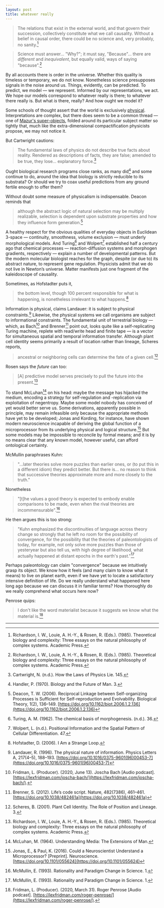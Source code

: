 ```yaml
---
layout: post
title: whatever really
---
```


> The relations that exist in the external world, and that govern their succession, collectively constitute what we call causality. Without a belief in causal order, there could be no science and, very probably, no sanity.[^1]

> Science must answer... "Why?"; it must say, "Because"... there are *different* and *inequivalent*, but equally valid, ways of saying "because".[^1]

By all accounts there is order in the universe. Whether this quality is timeless or temporary, we do not know. Nonetheless science presupposes signals in the noise around us. Things, evidently, can be predicted. To predict, we model — we represent. Informed by our representations, we act. We hope our models correspond to whatever really is there; to whatever there really is. But what *is* there, really? And how ought we model it?

Some schools of thought assert that the world is exclusively [physical](https://en.wikipedia.org/wiki/Physicalism). Interpretations are complex, but there does seem to be a common thread &mdash; one of [Mazur's super-objects](http://abel.math.harvard.edu/~mazur/preprints/when_is_one.pdf), folded around its particular subject matter so tightly that, much like the extra-dimensional compactification physicists propose, we may not notice it.

But Cartwright cautions:

> The fundamental laws of physics do not describe true facts about reality. Rendered as descriptions of facts, they are false; amended to be true, they lose... explanatory force.[^2]

Ought biological research programs close ranks, as many did[^3] and some continue to do, around the idea that biology is strictly reducible to its substrata? Or should we try to coax useful predictions from any ground fertile enough to offer them?

Without doubt some measure of physicalism is indispensable. Deacon reminds that

> although the abstract logic of natural selection may be multiply realizable, selection is dependent upon substrate properties and how they influence form generation.[^4]

A healthy respect for the obvious qualities of everyday objects in Euclidean 3-space — continuity, smoothness, volume exclusion — must underly morphological models. And Turing[^5] and Wolpert[^6] established half a century ago that chemical processes — reaction-diffusion systems and morphogen gradients, respectively — explain a number of developmental patterns. But the modern molecular biologist reaches for the graph, despite (or due to) its abstract nature, to represent gene regulation. Physicists admit that we do not live in Newton’s universe. Matter manifests just one fragment of the kaleidoscope of causality.

Sometimes, as Hofstadter puts it,

> the bottom level, though 100 percent responsible for what is happening, is nonetheless irrelevant to what happens.[^7]

Information is physical, claims Landauer: it is subject to physical constraints.[^8] Likewise, the physical systems we call organisms are subject to informational constraints. The fundamental unit of terrestrial biology — which, as Bach[^9] and Brenner[^10] point out, looks quite like a self-replicating Turing machine, replete with read/write head and finite tape — is a vector for simultaneous spatial and temporal information transfer. Although plant cell identity seems primarily a result of location rather than lineage, Scheres reports,

> ancestral or neighboring cells can determine the fate of a given cell.[^11]

Rosen says the *future* can too:

> [A] predictive model serves precisely to pull the future into the present.[^1]

To stand McLuhan[^12] on his head: maybe the message has hijacked the medium, encoding a strategy for self-regulation and -replication via exploitation of negentropy. Maybe some model nobody has conceived of yet would better serve us. Some derivations, apparently possible in principle, may remain infeasible only because the appropriate methods have yet to be developed; Jonas and Kording, for instance, have shown modern neuroscience incapable of deriving the global function of a microprocessor from its underlying physical and logical structure.[^13] But some models may be impossible to reconcile by formal means; and it is by no means clear that any known model, however useful, can afford ontological certainty.

McMullin paraphrases Kuhn:

> "...later theories solve more puzzles than earlier ones, or (to put this in a different idiom) they predict better. But there is... no reason to think that successive theories approximate more and more closely to the truth."

Nonetheless

> "[t]he values a good theory is expected to embody enable comparisons to be made, even when the rival theories are incommensurable".[^14]

He then argues this is too strong:

> "Kuhn emphasized the discontinuities of language across theory change so strongly that he left no room for the possibility of convergence, for the possibility that the theories of paleontologists of today, for example, not only solve more puzzles than those of yesteryear but also tell us, with high degree of likelihood, what actually happened at distant epochs in the earth's past."[^14]

Perhaps paleontology can claim "convergence" because we intuitively grasp its object. We know how it feels (and many claim to know what it means) to live on planet earth, even if we have yet to locate a satisfactory intensive definition of life. Do we really understand what happened here long ago because we can discuss it in familiar terms? How thoroughly do we really comprehend what occurs here now?

Penrose quips:

> I don't like the word materialist because it suggests we know what the material is.[^15]

---

[^1]: Richardson, I. W., Louie, A. H.-Y., & Rosen, R. (Eds.). (1985). Theoretical biology and complexity: Three essays on the natural philosophy of complex systems. Academic Press.

[^2]: Cartwright, N. (n.d.). How the Laws of Physics Lie. 145.

[^3]: Handler, P. (1970). Biology and the Future of Man. 3.

[^4]: Deacon, T. W. (2006). Reciprocal Linkage between Self-organizing Processes is Sufficient for Self-reproduction and Evolvability. Biological Theory, 1(2), 136–149. [https://doi.org/10.1162/biot.2006.1.2.136](https://doi.org/10.1162/biot.2006.1.2.136)

[^5]: Turing, A. M. (1962). The chemical basis of morphogenesis. (n.d.). 36.

[^6]: Wolpert, L. (n.d.). Positional Information and the Spatial Pattern of Cellular Differentiation. 47.

[^7]: Hofstadter, D. (2006). I Am a Strange Loop.

[^8]: Landauer, R. (1996). The physical nature of information. Physics Letters A, 217(4–5), 188–193. [https://doi.org/10.1016/0375-9601(96)00453-7](https://doi.org/10.1016/0375-9601(96)00453-7)

[^9]: Fridman, L. (Producer). (2020, June 13). Joscha Bach [Audio podcast]. [https://lexfridman.com/joscha-bach/](https://lexfridman.com/joscha-bach/).

[^10]: Brenner, S. (2012). Life’s code script. Nature, 482(7386), 461–461. [https://doi.org/10.1038/482461a](https://doi.org/10.1038/482461a)

[^11]: Scheres, B. (2001). Plant Cell Identity. The Role of Position and Lineage. 3.

[^12]: McLuhan, M. (1964). Understanding Media: The Extensions of Man.

[^13]: Jonas, E., & Paul, K. (2016). Could a Neuroscientist Understand a Microprocessor? [Preprint]. Neuroscience. [https://doi.org/10.1101/055624](https://doi.org/10.1101/055624)

[^14]: McMullin, E. (1993). Rationality and Paradigm Change in Science. 1.

[^15]: Fridman, L. (Producer). (2020, March 31). Roger Penrose [Audio podcast]. [https://lexfridman.com/roger-penrose/](https://lexfridman.com/roger-penrose/).
